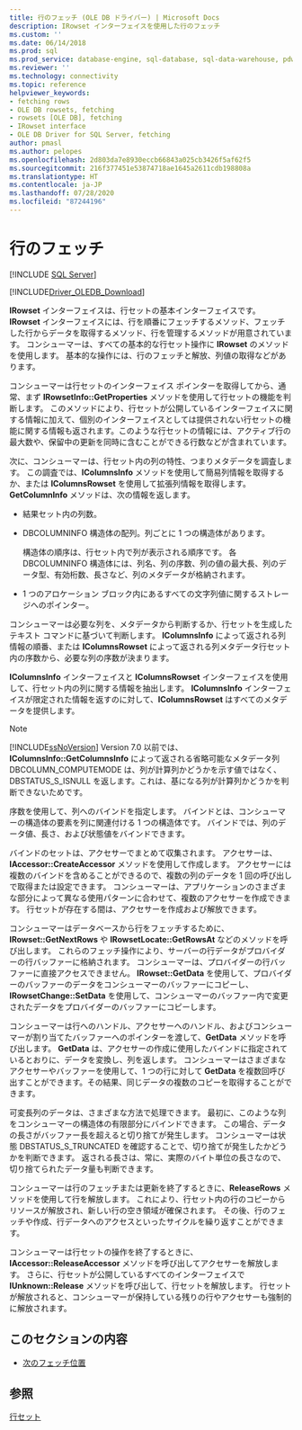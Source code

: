 ```yaml
---
title: 行のフェッチ (OLE DB ドライバー) | Microsoft Docs
description: IRowset インターフェイスを使用した行のフェッチ
ms.custom: ''
ms.date: 06/14/2018
ms.prod: sql
ms.prod_service: database-engine, sql-database, sql-data-warehouse, pdw
ms.reviewer: ''
ms.technology: connectivity
ms.topic: reference
helpviewer_keywords:
- fetching rows
- OLE DB rowsets, fetching
- rowsets [OLE DB], fetching
- IRowset interface
- OLE DB Driver for SQL Server, fetching
author: pmasl
ms.author: pelopes
ms.openlocfilehash: 2d803da7e8930eccb66843a025cb3426f5af62f5
ms.sourcegitcommit: 216f377451e53874718ae1645a2611cdb198808a
ms.translationtype: HT
ms.contentlocale: ja-JP
ms.lasthandoff: 07/28/2020
ms.locfileid: "87244196"
---
```

# <a name="fetching-rows"></a>行のフェッチ
[!INCLUDE [SQL Server](../../../includes/applies-to-version/sql-asdb-asdbmi-asa-pdw.md)]

[!INCLUDE[Driver_OLEDB_Download](../../../includes/driver_oledb_download.md)]

  **IRowset** インターフェイスは、行セットの基本インターフェイスです。 **IRowset** インターフェイスには、行を順番にフェッチするメソッド、フェッチした行からデータを取得するメソッド、行を管理するメソッドが用意されています。 コンシューマーは、すべての基本的な行セット操作に **IRowset** のメソッドを使用します。 基本的な操作には、行のフェッチと解放、列値の取得などがあります。  
  
 コンシューマーは行セットのインターフェイス ポインターを取得してから、通常、まず **IRowsetInfo::GetProperties** メソッドを使用して行セットの機能を判断します。 このメソッドにより、行セットが公開しているインターフェイスに関する情報に加えて、個別のインターフェイスとしては提供されない行セットの機能に関する情報も返されます。このような行セットの情報には、アクティブ行の最大数や、保留中の更新を同時に含むことができる行数などが含まれています。  
  
 次に、コンシューマーは、行セット内の列の特性、つまりメタデータを調査します。 この調査では、**IColumnsInfo** メソッドを使用して簡易列情報を取得するか、または **IColumnsRowset** を使用して拡張列情報を取得します。 **GetColumnInfo** メソッドは、次の情報を返します。  
  
-   結果セット内の列数。  
  
-   DBCOLUMNINFO 構造体の配列。列ごとに 1 つの構造体があります。  
  
     構造体の順序は、行セット内で列が表示される順序です。 各 DBCOLUMNINFO 構造体には、列名、列の序数、列の値の最大長、列のデータ型、有効桁数、長さなど、列のメタデータが格納されます。  
  
-   1 つのアロケーション ブロック内にあるすべての文字列値に関するストレージへのポインター。  
  
 コンシューマーは必要な列を、メタデータから判断するか、行セットを生成したテキスト コマンドに基づいて判断します。 **IColumnsInfo** によって返される列情報の順番、または **IColumnsRowset** によって返される列メタデータ行セット内の序数から、必要な列の序数が決まります。  
  
 **IColumnsInfo** インターフェイスと **IColumnsRowset** インターフェイスを使用して、行セット内の列に関する情報を抽出します。 **IColumnsInfo** インターフェイスが限定された情報を返すのに対して、**IColumnsRowset** はすべてのメタデータを提供します。  
  
> [!NOTE]  
>  [!INCLUDE[ssNoVersion](../../../includes/ssnoversion-md.md)] Version 7.0 以前では、**IColumnsInfo::GetColumnsInfo** によって返される省略可能なメタデータ列 DBCOLUMN_COMPUTEMODE は、列が計算列かどうかを示す値ではなく、DBSTATUS_S_ISNULL を返します。これは、基になる列が計算列かどうかを判断できないためです。  
  
 序数を使用して、列へのバインドを指定します。 バインドとは、コンシューマーの構造体の要素を列に関連付ける 1 つの構造体です。 バインドでは、列のデータ値、長さ、および状態値をバインドできます。  
  
 バインドのセットは、アクセサーでまとめて収集されます。 アクセサーは、**IAccessor::CreateAccessor** メソッドを使用して作成します。 アクセサーには複数のバインドを含めることができるので、複数の列のデータを 1 回の呼び出しで取得または設定できます。 コンシューマーは、アプリケーションのさまざまな部分によって異なる使用パターンに合わせて、複数のアクセサーを作成できます。 行セットが存在する間は、アクセサーを作成および解放できます。  
  
 コンシューマーはデータベースから行をフェッチするために、**IRowset::GetNextRows** や **IRowsetLocate::GetRowsAt** などのメソッドを呼び出します。 これらのフェッチ操作により、サーバーの行データがプロバイダーの行バッファーに格納されます。 コンシューマーは、プロバイダーの行バッファーに直接アクセスできません。 **IRowset::GetData** を使用して、プロバイダーのバッファーのデータをコンシューマーのバッファーにコピーし、**IRowsetChange::SetData** を使用して、コンシューマーのバッファー内で変更されたデータをプロバイダーのバッファーにコピーします。  
  
 コンシューマーは行へのハンドル、アクセサーへのハンドル、およびコンシューマーが割り当てたバッファーへのポインターを渡して、**GetData** メソッドを呼び出します。 **GetData** は、アクセサーの作成に使用したバインドに指定されているとおりに、データを変換し、列を返します。 コンシューマーはさまざまなアクセサーやバッファーを使用して、1 つの行に対して **GetData** を複数回呼び出すことができます。その結果、同じデータの複数のコピーを取得することができます。  
  
 可変長列のデータは、さまざまな方法で処理できます。 最初に、このような列をコンシューマーの構造体の有限部分にバインドできます。 この場合、データの長さがバッファー長を超えると切り捨てが発生します。 コンシューマーは状態 DBSTATUS_S_TRUNCATED を確認することで、切り捨てが発生したかどうかを判断できます。 返される長さは、常に、実際のバイト単位の長さなので、切り捨てられたデータ量も判断できます。  
  
 コンシューマーは行のフェッチまたは更新を終了するときに、**ReleaseRows** メソッドを使用して行を解放します。 これにより、行セット内の行のコピーからリソースが解放され、新しい行の空き領域が確保されます。 その後、行のフェッチや作成、行データへのアクセスといったサイクルを繰り返すことができます。  
  
 コンシューマーは行セットの操作を終了するときに、**IAccessor::ReleaseAccessor** メソッドを呼び出してアクセサーを解放します。 さらに、行セットが公開しているすべてのインターフェイスで **IUnknown::Release** メソッドを呼び出して、行セットを解放します。 行セットが解放されると、コンシューマーが保持している残りの行やアクセサーも強制的に解放されます。  
  
## <a name="in-this-section"></a>このセクションの内容  
  
-   [次のフェッチ位置](../../oledb/ole-db-rowsets/fetching-rows-next-fetch-position.md)  
  
## <a name="see-also"></a>参照  
 [行セット](../../oledb/ole-db-rowsets/rowsets.md)  
  
  
